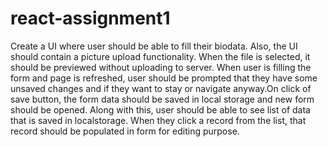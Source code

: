 # react-assignment1
Create a UI where user should be able to fill their biodata. Also, the UI should contain a picture upload functionality. When the file is selected, it should be previewed without uploading to server. When user is filling the form and page is refreshed, user should be prompted that they have some unsaved changes and if they want to stay or navigate anyway.On click of save button, the form data should be saved in local storage and new form should be opened. Along with this, user should be able to see list of data that is saved in localstorage. When they click a record from the list, that record should be populated in form for editing purpose.
